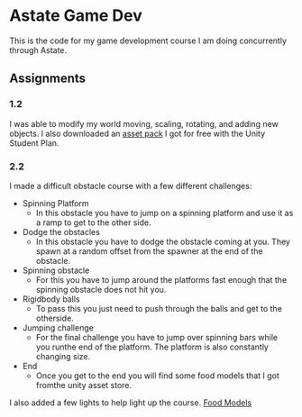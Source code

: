 # Astate Game Dev 

This is the code for my game development course I am doing concurrently through Astate.

## Assignments

### 1.2

I was able to modify my world moving, scaling, rotating, and adding new objects.
I also downloaded an [asset pack](https://assetstore.unity.com/packages/3d/environments/urban/snaps-prototype-school-154693) I got for free with the Unity Student Plan.

### 2.2

I made a difficult obstacle course with a few different challenges:

* Spinning Platform
	* In this obstacle you have to jump on a spinning platform and use it as a ramp to get to the other side.
* Dodge the obstacles
	* In this obstacle you have to dodge the obstacle coming at you. They spawn at a random offset from the spawner at the end of the obstacle.
* Spinning obstacle
	* For this you have to jump around the platforms fast enough that the spinning obstacle does not hit you.
* Rigidbody balls
	* To pass this you just need to push through the balls and get to the otherside.
* Jumping challenge
	* For the final challenge you have to jump over spinning bars while you runthe end of the platform. The platform is also constantly changing size.
* End
	* Once you get to the end you will find some food models that I got fromthe unity asset store.

I also added a few lights to help light up the course.
[Food Models](https://assetstore.unity.com/packages/3d/props/food/rpg-food-drinks-pack-121067)